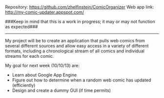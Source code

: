 Repository: https://github.com/zhelfinstein/ComicOrganizer
Web app link: http://my-comic-updater.appspot.com/

###Keep in mind that this is a work in progress; it may or may not function as expected###

______________

My project will be to create an application that pulls web comics from several different sources and allow easy access
in a variety of different formats, including a chronological stream of all comics and individual streams for each comic.

My goal for next week (10/10/13) are:
* Learn about Google App Engine
* Figure out how to determine when a random web comic has updated (efficiently)
* Design and create a dummy GUI (if time permits)
